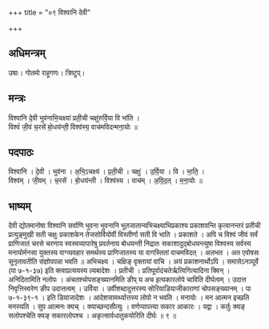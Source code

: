+++
title = "०९ विश्वानि देवी"

+++
## अधिमन्त्रम्
उषाः। गोतमो राहूगणः। त्रिष्टुप्।

## मन्त्रः
विश्वा॑नि दे॒वी भुव॑नाभि॒चक्ष्या॑ प्रती॒ची चक्षु॑रुर्वि॒या वि भा॑ति ।  
विश्वं॑ जी॒वं च॒रसे॑ बो॒धय॑न्ती॒ विश्व॑स्य॒ वाच॑मविदन्मना॒योः ॥

## पदपाठः
विश्वा॑नि । दे॒वी । भुव॑ना । अ॒भि॒ऽचक्ष्य॑ । प्र॒ती॒ची । चक्षुः॑ । उ॒र्वि॒या । वि । भा॒ति॒ ।  
विश्व॑म् । जी॒वम् । च॒रसे॑ । बो॒धय॑न्ती । विश्व॑स्य । वाच॑म् । अ॒वि॒द॒त् । म॒ना॒योः ॥

## भाष्यम्
देवी द्योतमानोषा विश्वानि सर्वाणि भुवना भुवनानि भूतजातान्यभिचक्ष्याभिप्रकाश्य प्रकाशवन्ति कृत्वानन्तरं प्रतीची प्रत्युङ्मुखी सती चक्षुः प्रकाशकेन तेजसोर्वियोर्वी विस्तीर्णा सती वि भाति । प्रकाशते । अपि च विश्वं जीवं सर्वं प्राणिजातं चरसे चरणाय स्वस्वव्यापारेषु प्रवर्तनाय बोधयन्ती निद्रातः सकाशादुद्बोधयन्त्युषा विश्वस्य सर्वस्य मनायोर्मनसा युक्तस्य वाग्व्यवहार समर्थस्य प्राणिजातस्य या वागस्तितां वाचमविदत् । अलभत । अत एवोषसः सूनृतावतीति संज्ञोपपन्ना भवति ॥ अभिचक्ष्य । चक्षिङ् वृक्तायां वाचि । अयं प्रकाशनार्थोऽपि । समासेऽनञ्पूर्वे (पा ७-१-३७) इति क्त्वाप्रत्ययस्य ल्यबादेशः । प्रतीची । प्रतिपूर्वादंचतेर्ऋत्विगित्यादिना क्विन् । अनिदितामिति नलोपः । अंचतश्चोपसङ्ख्यानमिति ङीप् य अच इत्यकारलोपे चाविति दीर्घत्वम् । उदात्त निवृत्तिस्वरेण ङीप उदात्तत्वम् । उर्विया । उर्वीशब्दादुत्तरस्य सोरियाडियाजीकाराणां चोपसङ्ख्यानम् । पा ७-१-३९-१ । इति डियाजादेशः । आदेशसामर्थ्यात्तस्य लोपो न भवति । मनायोः । मन आत्मन इच्छति मनस्यति । सुप आत्मनः क्यच् । क्याच्छन्दसीत्युः । वर्णप्यापत्त्या सकार आकारः । यद्वा । कर्तुः क्यङ् सलोपश्चेति क्यङ् सकारलोपश्च । अकृत्सार्वधातुकयोरिति दीर्घः ॥ ९ ॥